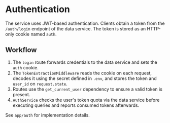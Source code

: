 # Authentication

The service uses JWT-based authentication. Clients obtain a token from the `/auth/login` endpoint of the data service. The token is stored as an HTTP-only cookie named `auth`.

## Workflow
1. The `login` route forwards credentials to the data service and sets the `auth` cookie.
2. The `TokenExtractionMiddleware` reads the cookie on each request, decodes it using the secret defined in `.env`, and stores the token and `user_id` on `request.state`.
3. Routes use the `get_current_user` dependency to ensure a valid token is present.
4. `AuthService` checks the user's token quota via the data service before executing queries and reports consumed tokens afterwards.

See `app/auth` for implementation details.
